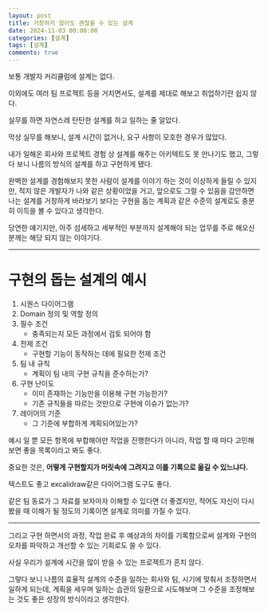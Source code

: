 ```yaml
---
layout: post
title: 거창하지 않아도 괜찮을 수 있는 설계
date: 2024-11-03 00:00:00
categories: [설계]
tags: [설계]
comments: true
---
```



보통 개발자 커리큘럼에 설계는 없다.

이외에도 여러 팀 프로젝트 등을 거치면서도, 설계를 제대로 해보고 취업하기란 쉽지 않다.

실무를 하면 자연스레 탄탄한 설계를 하고 일하는 줄 알았다.


막상 실무를 해보니, 설계 시간이 없거나, 요구 사항이 모호한 경우가 많았다.

내가 일해온 회사와 프로젝트 경험 상 설계를 해주는 아키텍트도 못 만나기도 했고, 그렇다 보니 나름의 방식의 설계를 하고 구현하게 됐다.

완벽한 설계를 경험해보지 못한 사람이 설계를 이야기 하는 것이 이상하게 들릴 수 있지만, 적지 않은 개발자가 나와 같은 상황이었을 거고, 앞으로도 그럴 수 있음을 감안하면 나는 설계를 거창하게 바라보기 보다는 구현을 돕는 계획과 같은 수준의 설계로도 충분히 이득을 볼 수 있다고 생각한다.

당연한 얘기지만, 아주 섬세하고 세부적인 부분까지 설계해야 되는 업무를 주로 해오신 분께는 해당 되지 않는 이야기다.

---

# 구현의 돕는 설계의 예시

1. 시퀀스 다이어그램
2. Domain 정의 및 역할 정의
3. 필수 조건
	- 충족되는지 모든 과정에서 검토 되어야 함
4. 전제 조건
	- 구현할 기능이 동작하는 데에 필요한 전제 조건
5. 팀 내 규칙
	- 계획이 팀 내의 구현 규칙을 준수하는가?
6. 구현 난이도
	- 이미 존재하는 기능만을 이용해 구현 가능한가?
	- 기존 규칙들을 따르는 것만으로 구현에 이슈가 없는가?
7. 레이어의 기준
	- 그 기준에 부합하게 계획되어있는가?

  
예시 일 뿐 모든 항목에 부합해야만 작업을 진행한다가 아니라, 작업 할 때 마다 고민해보면 좋을 목록이라고 봐도 좋다.
  

중요한 것은, **어떻게 구현할지가 머릿속에 그려지고 이를 기록으로 옮길 수 있느냐다.**

텍스트도 좋고 excalidraw같은 다이어그램 도구도 좋다. 

같은 팀 동료가 그 자료를 보자마자 이해할 수 있다면 더 좋겠지만, 적어도 자신이 다시 봤을 때 이해가 될 정도의 기록이면 설계로 의미를 가질 수 있다.

---

그리고 구현 하면서의 과정, 작업 완료 후 예상과의 차이를 기록함으로써 설계와 구현의 오차를 파악하고 개선할 수 있는 기회로도 쓸 수 있다.

사실 우리가 설계에 시간을 많이 받을 수 있는 프로젝트가 흔치 않다. 

그렇다 보니 나름의 효율적 설계의 수준을 일하는 회사와 팀, 시기에 맞춰서 조정하면서 일하게 되는데, 계획을 세우며 일하는 습관의 일환으로 시도해보며 그 수준을 조정해보는 것도 좋은 성장의 방식이라고 생각한다.